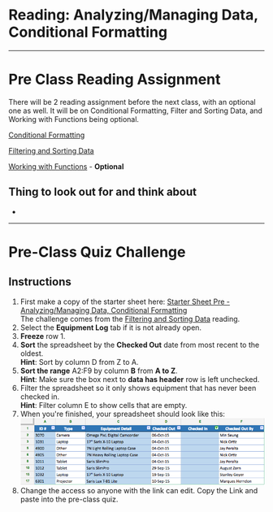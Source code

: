 #  Reading: Analyzing/Managing Data, Conditional Formatting

---
# Pre Class Reading Assignment

There will be 2 reading assignment before the next class, with an optional one as well. It will be on Conditional Formatting, Filter and Sorting Data, and Working with Functions being optional.

 [Conditional Formatting](https://blog.coupler.io/conditional-formatting-google-sheets/)
 
 [Filtering and Sorting Data](https://edu.gcfglobal.org/en/googlespreadsheets/sorting-and-filtering-data/1/)
 
 [Working with Functions](https://edu.gcfglobal.org/en/googlespreadsheets/working-with-functions/1/) - **Optional**
 

## Thing to look out for and think about
- 


---

# Pre-Class Quiz Challenge

## Instructions
1. First make a copy of the starter sheet here: [Starter Sheet Pre - Analyzing/Managing Data, Conditional Formatting](https://docs.google.com/spreadsheets/d/1nHMTqHvprWHruS2jWq81fNMTIU7UjirWh8wV3Ddkvtg/edit?usp=sharing)
   </br> The challenge comes from the [Filtering and Sorting Data](https://edu.gcfglobal.org/en/googlespreadsheets/sorting-and-filtering-data/1/) reading. 
2. Select the **Equipment Log** tab if it is not already open.
3. **Freeze** row 1.
4. **Sort** the spreadsheet by the **Checked Out** date from most recent to the oldest.
   </br> **Hint**: Sort by column D from Z to A.
5. **Sort the range** A2:F9 by column **B** from **A to Z**.
   </br> **Hint**: Make sure the box next to **data has header** row is left unchecked.
6. Filter the spreadsheet so it only shows equipment that has never been checked in.
   </br> **Hint**: Filter column E to show cells that are empty.
7. When you're finished, your spreadsheet should look like this:
   ![google_sheets_sort_filter.png](images/google_sheets_sort_filter.png)
8. Change the access so anyone with the link can edit. Copy the Link and paste into the pre-class quiz.
   
